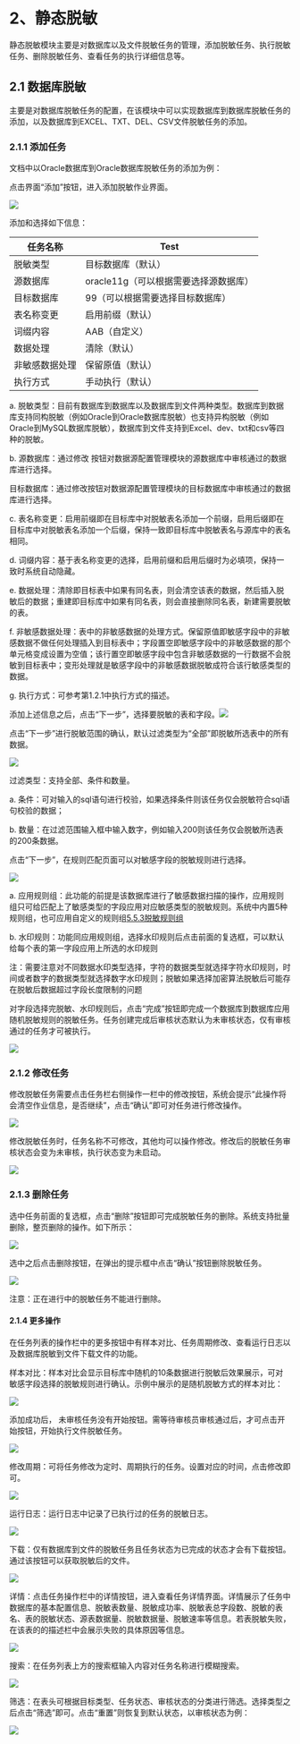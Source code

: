 # 2、静态脱敏

静态脱敏模块主要是对数据库以及文件脱敏任务的管理，添加脱敏任务、执行脱敏任务、删除脱敏任务、查看任务的执行详细信息等。

## 2.1 数据库脱敏

主要是对数据库脱敏任务的配置，在该模块中可以实现数据库到数据库脱敏任务的添加，以及数据库到EXCEL、TXT、DEL、CSV文件脱敏任务的添加。

### 2.1.1 添加任务

文档中以Oracle数据库到Oracle数据库脱敏任务的添加为例：

点击界面“添加”按钮，进入添加脱敏作业界面。

![](/images/operation/rule/sdm_1.png) 

添加和选择如下信息：

| 任务名称       | Test                                  |
| -------------- | ------------------------------------- |
| 脱敏类型       | 目标数据库（默认）                    |
| 源数据库       | oracle11g（可以根据需要选择源数据库） |
| 目标数据库     | 99（可以根据需要选择目标数据库）      |
| 表名称变更     | 启用前缀（默认）                      |
| 词缀内容       | AAB（自定义）                         |
| 数据处理       | 清除（默认）                          |
| 非敏感数据处理 | 保留原值（默认）                      |
| 执行方式       | 手动执行（默认）                      |

a. 脱敏类型：目前有数据库到数据库以及数据库到文件两种类型。数据库到数据库支持同构脱敏（例如Oracle到Oracle数据库脱敏）也支持异构脱敏（例如Oracle到MySQL数据库脱敏），数据库到文件支持到Excel、dev、txt和csv等四种的脱敏。

b. 源数据库：通过修改 按钮对数据源配置管理模块的源数据库中审核通过的数据库进行选择。

目标数据库：通过修改按钮对数据源配置管理模块的目标数据库中审核通过的数据库进行选择。

c. 表名称变更：启用前缀即在目标库中对脱敏表名添加一个前缀，启用后缀即在目标库中对脱敏表名添加一个后缀，保持一致即目标库中脱敏表名与源库中的表名相同。

d. 词缀内容：基于表名称变更的选择，启用前缀和启用后缀时为必填项，保持一致时系统自动隐藏。

e. 数据处理：清除即目标表中如果有同名表，则会清空该表的数据，然后插入脱敏后的数据；重建即目标库中如果有同名表，则会直接删除同名表，新建需要脱敏的表。

f. 非敏感数据处理：表中的非敏感数据的处理方式。保留原值即敏感字段中的非敏感数据不做任何处理插入到目标表中；字段置空即敏感字段中的非敏感数据的那个单元格变成设置为空值；该行置空即敏感字段中包含非敏感数据的一行数据不会脱敏到目标表中；变形处理就是敏感字段中的非敏感数据脱敏成符合该行敏感类型的数据。

g. 执行方式：可参考第1.2.1中执行方式的描述。

添加上述信息之后，点击“下一步”，选择要脱敏的表和字段。![](/images/operation/rule/sdm_2.png)

点击“下一步”进行脱敏范围的确认，默认过滤类型为“全部”即脱敏所选表中的所有数据。

![](/images/operation/rule/sdm_3.png)

过滤类型：支持全部、条件和数量。

a. 条件：可对输入的sql语句进行校验，如果选择条件则该任务仅会脱敏符合sql语句校验的数据；

b. 数量：在过滤范围输入框中输入数字，例如输入200则该任务仅会脱敏所选表的200条数据。

点击“下一步”，在规则匹配页面可以对敏感字段的脱敏规则进行选择。

![](/images/operation/rule/sdm_4.png)

a. 应用规则组：此功能的前提是该数据库进行了敏感数据扫描的操作，应用规则组只可给匹配上了敏感类型的字段应用对应敏感类型的脱敏规则。系统中内置5种规则组，也可应用自定义的规则组[5.5.3脱敏规则组](#_5.5.3_脱敏规则组)

b. 水印规则：功能同应用规则组，选择水印规则后点击前面的复选框，可以默认给每个表的第一字段应用上所选的水印规则

注：需要注意对不同数据水印类型选择，字符的数据类型就选择字符水印规则，时间或者数字的数据类型就选择数字水印规则；脱敏如果选择加密算法脱敏后可能存在脱敏后数据超过字段长度限制的问题   

对字段选择完脱敏、水印规则后，点击“完成”按钮即完成一个数据库到数据库应用随机脱敏规则的脱敏任务。任务创建完成后审核状态默认为未审核状态，仅有审核通过的任务才可被执行。

![](/images/operation/rule/sdm_5.png)

### 2.1.2 修改任务

修改脱敏任务需要点击任务栏右侧操作一栏中的修改按钮，系统会提示“此操作将会清空作业信息，是否继续”，点击“确认”即可对任务进行修改操作。

![](/images/operation/rule/sdm_6.png)  

修改脱敏任务时，任务名称不可修改，其他均可以操作修改。修改后的脱敏任务审核状态会变为未审核，执行状态变为未启动。  

![](/images/operation/rule/sdm_7.png)

### 2.1.3 删除任务

选中任务前面的复选框，点击“删除”按钮即可完成脱敏任务的删除。系统支持批量删除，整页删除的操作。如下所示：

![](/images/operation/rule/sdm_8.png)  

选中之后点击删除按钮，在弹出的提示框中点击“确认”按钮删除脱敏任务。

![](/images/operation/rule/sdm_9.png)

注意：正在进行中的脱敏任务不能进行删除。

#### 2.1.4 更多操作

在任务列表的操作栏中的更多按钮中有样本对比、任务周期修改、查看运行日志以及数据库脱敏到文件下载文件的功能。

样本对比：样本对比会显示目标库中随机的10条数据进行脱敏后效果展示，可对敏感字段选择的脱敏规则进行确认。示例中展示的是随机脱敏方式的样本对比：  

![](/images/operation/rule/sdm_10.png)

添加成功后， 未审核任务没有开始按钮。需等待审核员审核通过后，才可点击开始按钮，开始执行文件脱敏任务。  

![](/images/operation/rule/sdm_10.png)

修改周期：可将任务修改为定时、周期执行的任务。设置对应的时间，点击修改即可。

![](/images/operation/rule/sdm_.png)

运行日志：运行日志中记录了已执行过的任务的脱敏日志。

![](/images/operation/rule/sdm_12.png)

下载：仅有数据库到文件的脱敏任务且任务状态为已完成的状态才会有下载按钮。通过该按钮可以获取脱敏后的文件。

![](/images/operation/rule/sdm_13.png)

详情：点击任务操作栏中的详情按钮，进入查看任务详情界面。详情展示了任务中数据库的基本配置信息、脱敏表数量、脱敏成功率、脱敏表总字段数、脱敏的表名、表的脱敏状态、源表数据量、脱敏数据量、脱敏速率等信息。若表脱敏失败，在该表的的描述栏中会展示失败的具体原因等信息。

![](/images/operation/rule/sdm_14.png)

搜索：在任务列表上方的搜索框输入内容对任务名称进行模糊搜索。

![](/images/operation/rule/sdm_15.png)

筛选：在表头可根据目标类型、任务状态、审核状态的分类进行筛选。选择类型之后点击“筛选”即可。点击“重置”则恢复到默认状态，以审核状态为例：

![](/images/operation/rule/sdm_16.png)
